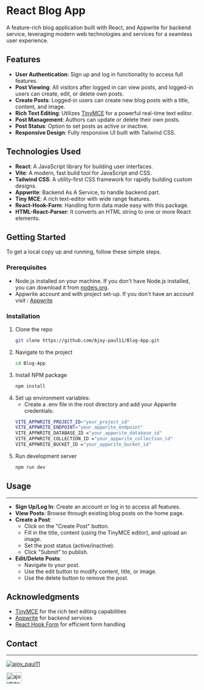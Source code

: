 # React Blog App

A feature-rich blog application built with React, and Appwrite for backend service, leveraging modern web technologies and services for a seamless user experience.

## Features

- **User Authentication**: Sign up and log in functionality to access full features.
- **Post Viewing**: All visitors after logged in can view posts, and logged-in users can create, edit, or delete own posts.
- **Create Posts**: Logged-in users can create new blog posts with a title, content, and image.
- **Rich Text Editing**: Utilizes [TinyMCE](https://www.tiny.cloud/) for a powerful real-time text editor.
- **Post Management**: Authors can update or delete their own posts.
- **Post Status**: Option to set posts as active or inactive.
- **Responsive Design**: Fully responsive UI built with Tailwind CSS.

## Technologies Used

- **React**: A JavaScript library for building user interfaces.
- **Vite**: A modern, fast build tool for JavaScript and CSS.
- **Tailwind CSS**: A utility-first CSS framework for rapidly building custom designs.
- **Appwrite**: Backend As A Service, to handle backend part.
- **Tiny MCE**: A rich text-editor with wide range features.
- **React-Hook-Form**: Handling form data made easy with this package.
- **HTML-React-Parser**: It converts an HTML string to one or more React elements.

## Getting Started

To get a local copy up and running, follow these simple steps.

### Prerequisites

- Node.js installed on your machine. If you don't have Node.js installed, you can download it from [nodejs.org](https://nodejs.org/).
- Appwrite account and with project set-up. If you don't have an account visit : [Appwrite](https://appwrite.io/)

### Installation

1. Clone the repo
   ```sh
   git clone https://github.com/Ajoy-paul11/Blog-App.git
   ```
2. Navigate to the project
   ```sh
   cd Blog-App
   ```
3. Install NPM package
   ```sh
   npm install
   ```
4. Set up environment variables:
   - Create a .env file in the root directory and add your Appwrite credentials:
   ```sh
   VITE_APPWRITE_PROJECT_ID="your_project_id"
   VITE_APPWRITE_ENDPOINT="your_appwrite_endpoint"
   VITE_APPWRITE_DATABASE_ID ="your_appwrite_database_id"
   VITE_APPWRITE_COLLECTION_ID ="your_appwrite_collection_id"
   VITE_APPWRITE_BUCKET_ID ="your_appwrite_bucket_id"
   ```
5. Run development server
   ```sh
   npm run dev
   ```

## Usage

---

- **Sign Up/Log In**: Create an account or log in to access all features.
- **View Posts**: Browse through existing blog posts on the home page.
- **Create a Post**:
  - Click on the "Create Post" button.
  - Fill in the title, content (using the TinyMCE editor), and upload an image.
  - Set the post status (active/inactive).
  - Click "Submit" to publish.
- **Edit/Delete Posts**:
  - Navigate to your post.
  - Use the edit button to modify content, title, or image.
  - Use the delete button to remove the post.

## Acknowledgments

- [TinyMCE](https://www.tiny.cloud/) for the rich text editing capabilities
- [Appwrite](https://appwrite.io/) for backend services
- [React Hook Form](https://react-hook-form.com/) for efficient form handling

## Contact

---

<p align="left"> <a href="https://twitter.com/ajoy_paul11" target="blank"><img src="https://img.shields.io/twitter/follow/ajoy_paul11?logo=twitter&style=for-the-badge" alt="ajoy_paul11" /></a> </p>

<a href="https://linkedin.com/in/ajoypaul" target="blank"><img align="center" src="https://raw.githubusercontent.com/rahuldkjain/github-profile-readme-generator/master/src/images/icons/Social/linked-in-alt.svg" alt="ajoypaul" height="30" width="40" /></a>
